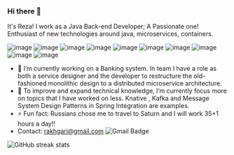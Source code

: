 ### Hi there 👋
<!--
**akhgari-reza/akhgari-reza** is a ✨ _special_ ✨ repository because its `README.md` (this file) appears on your GitHub profile.-->
It's Reza! I work as a Java Back-end Developer; A Passionate one! 
Enthusiast of new technologies around java, microservices, containers.

![image](https://img.shields.io/badge/Java-ED8B00?style=for-the-badge&logo=java&logoColor=white) ![image](https://img.shields.io/badge/Spring-6DB33F?style=for-the-badge&logo=spring&logoColor=white) ![image](https://img.shields.io/badge/MySQL-00000F?style=for-the-badge&logo=mysql&logoColor=white) ![image](https://img.shields.io/badge/PostgreSQL-316192?style=for-the-badge&logo=postgresql&logoColor=white) ![image](https://img.shields.io/badge/MongoDB-4EA94B?style=for-the-badge&logo=mongodb&logoColor=white) ![image](https://img.shields.io/badge/Docker-2CA5E0?style=for-the-badge&logo=docker&logoColor=white) ![image](https://img.shields.io/badge/kubernetes-326ce5.svg?&style=for-the-badge&logo=kubernetes&logoColor=white) ![image](https://img.shields.io/badge/Git-F05032?style=for-the-badge&logo=git&logoColor=white) ![image](https://img.shields.io/badge/Postman-FF6C37?style=for-the-badge&logo=Postman&logoColor=white) ![image](https://img.shields.io/badge/Ubuntu-E95420?style=for-the-badge&logo=ubuntu&logoColor=white)

- 🔭 I’m currently working on a Banking system. In team I have a role as both a service designer and the developer to restructure the old-fashioned monolithic design to a distributed microservice architecture. 
- 🌱 To improve and expand technical knowledge, I’m currently focus more on topics that I have worked on less. Knative , Kafka and Message System Design Patterns in Spring Integration are examples.
- ⚡ Fun fact: Russians chose me to travel to Saturn and I will work 35+1 hours a day!! 
- Contact: rakhgari@gmail.com ![Gmail Badge](https://img.shields.io/badge/-rakhgari-c14438?style=flat&logo=Gmail&logoColor=white&link=mailto:rakhgari@gmail.com)

![GitHub streak stats](https://github-readme-streak-stats.herokuapp.com/?user=akhgari-reza)  
